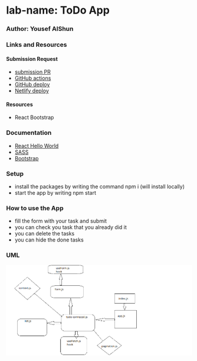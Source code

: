 # lab-name: ToDo App

### Author: Yousef AlShun

### Links and Resources

#### Submission Request
- [submission PR]()
- [GitHub actions]()
- [GitHub deploy]()
- [Netlify deploy]()

#### Resources
- React Bootstrap


### Documentation
- [React Hello World]()
- [SASS]()
- [Bootstrap]()

### Setup
- install the packages by writing the command npm i (will install locally)
- start the app by writing npm start

### How to use the App
- fill the form with your task and submit
- you can check you task that you already did it 
- you can delete the tasks 
- you can hide the done tasks 



### UML
![UML](./UML/UML.png)


